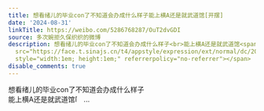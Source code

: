 ```yaml
---
title: 想看绪儿的毕业con了不知道会办成什么样子能上横A还是就武道馆[开摆]
date: '2024-08-31'
linkTitle: https://weibo.com/5286768287/OuT2dvGDI
source: 多次婉拒久保织织的微博
description: 想看绪儿的毕业con了不知道会办成什么样子<br>能上横A还是就武道馆<span class="url-icon"><img alt="[开摆]"
  src="https://face.t.sinajs.cn/t4/appstyle/expression/ext/normal/dc/2024_takeeasy_org.png"
  style="width:1em; height:1em;" referrerpolicy="no-referrer"></span>  ...
disable_comments: true
---
```

想看绪儿的毕业con了不知道会办成什么样子<br>能上横A还是就武道馆<span class="url-icon"><img alt="[开摆]" src="https://face.t.sinajs.cn/t4/appstyle/expression/ext/normal/dc/2024_takeeasy_org.png" style="width:1em; height:1em;" referrerpolicy="no-referrer"></span>  ...